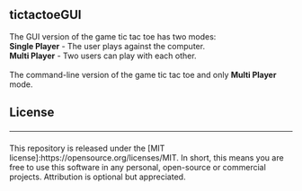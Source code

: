 # <h2>tictactoeGUI<br></h2>
The GUI version of the game tic tac toe has two modes:<br>
  **Single Player** - The user plays against the computer. <br>
  **Multi Player** - Two users can play with each other.<br><br>
The command-line version of the game tic tac toe and only **Multi Player** mode.
<br> 

<h2>License<br><hr></h2>
This repository is released under the [MIT license]:https://opensource.org/licenses/MIT. In short, this means you are free to use this software in any personal, open-source or commercial projects. Attribution is optional but appreciated.
